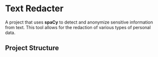 # Text Redacter

A project that uses **spaCy** to detect and anonymize sensitive information from text. This tool allows for the redaction of various types of personal data.

## Project Structure

